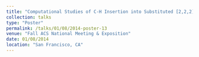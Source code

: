 ```yaml
---
title: "Computational Studies of C-H Insertion into Substituted [2,2,2]-Bicyclooctane Catalyzed by Rh2(esp)2"
collection: talks
type: "Poster"
permalink: /talks/01/08/2014-poster-13
venue: "Fall ACS National Meeting & Exposition"
date: 01/08/2014
location: "San Francisco, CA"
---
```

